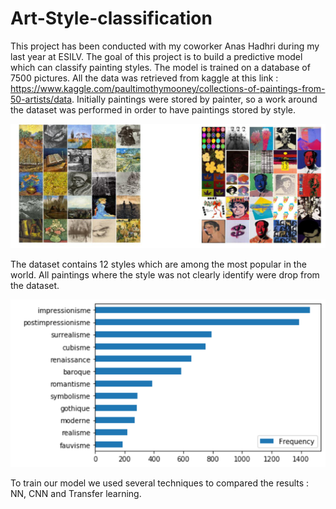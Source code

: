 # Art-Style-classification

This project has been conducted with my coworker Anas Hadhri during my last year at ESILV. The goal of this project is to build a predictive model which can classify painting styles. The model is trained on a database of 7500 pictures. All the data was retrieved from kaggle at this link : https://www.kaggle.com/paultimothymooney/collections-of-paintings-from-50-artists/data. Initially paintings were stored by painter, so a work around the dataset was performed in order to have paintings stored by style. 

![](https://github.com/johanndesoyres/Art-Style-classification/blob/master/photo1.png)

The dataset contains 12 styles which are among the most popular in the world. All paintings where the style was not clearly identify were drop from the dataset.

![](https://github.com/johanndesoyres/Art-Style-classification/blob/master/photo2.png)

To train our model we used several techniques to compared the results : NN, CNN and Transfer learning.
